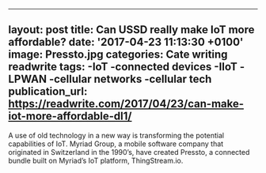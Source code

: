   - --
layout: post
title: Can USSD really make IoT more affordable?
date: '2017-04-23 11:13:30 +0100'
image: Pressto.jpg
categories: Cate writing readwrite
tags:
-IoT
-connected devices
-IIoT
-LPWAN
-cellular networks
-cellular tech
publication_url: https://readwrite.com/2017/04/23/can-make-iot-more-affordable-dl1/
---

A use of old technology in a new way is transforming the potential capabilities of IoT. Myriad Group, a mobile software company that originated in Switzerland in the 1990’s, have created Pressto, a connected bundle built on Myriad’s IoT platform, ThingStream.io.
